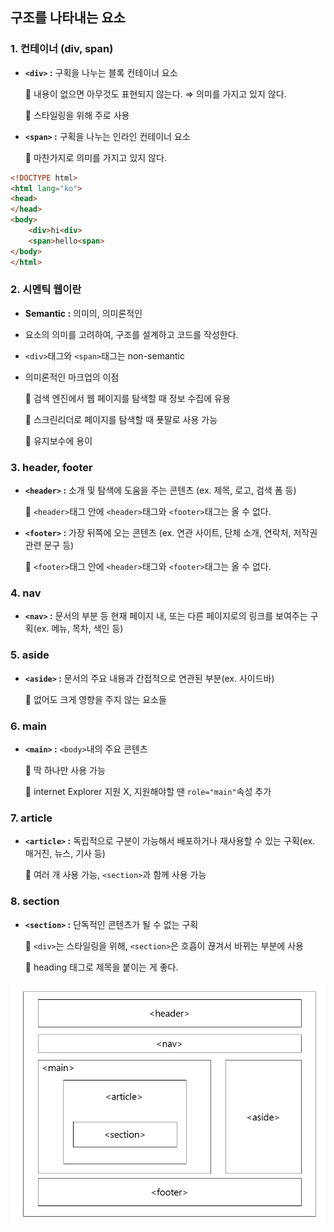 ## 구조를 나타내는 요소

### 1. 컨테이너 (div, span)

- **`<div>` :** 구획을 나누는 블록 컨테이너 요소

  📎 내용이 없으면 아무것도 표현되지 않는다. ⇒ 의미를 가지고 있지 않다.

  📎 스타일링을 위해 주로 사용

- **`<span>` :** 구획을 나누는 인라인 컨테이너 요소

  📎 마찬가지로 의미를 가지고 있지 않다.

```html
<!DOCTYPE html>
<html lang="ko">
<head>
</head>
<body>
	<div>hi<div>
	<span>hello<span>
</body>
</html>
```

### 2. 시멘틱 웹이란

- **Semantic :** 의미의, 의미론적인
- 요소의 의미를 고려하여, 구조를 설계하고 코드를 작성한다.
- `<div>`태그와 `<span>`태그는 non-semantic
- 의미론적인 마크업의 이점

  📎 검색 엔진에서 웹 페이지를 탐색할 때 정보 수집에 유용

  📎 스크린리더로 페이지를 탐색할 때 푯말로 사용 가능

  📎 유지보수에 용이

### 3. header, footer

- **`<header>` :** 소개 및 탐색에 도움을 주는 콘텐츠 (ex. 제목, 로고, 검색 폼 등)

  📎 `<header>`태그 안에 `<header>`태그와 `<footer>`태그는 올 수 없다.

- **`<footer>` :** 가장 뒤쪽에 오는 콘텐츠 (ex. 연관 사이트, 단체 소개, 연락처, 저작권 관련 문구 등)

  📎 `<footer>`태그 안에 `<header>`태그와 `<footer>`태그는 올 수 없다.

### 4. nav

- **`<nav>` :** 문서의 부분 등 현재 페이지 내, 또는 다른 페이지로의 링크를 보여주는 구획(ex. 메뉴, 목차, 색인 등)

### 5. aside

- **`<aside>` :** 문서의 주요 내용과 간접적으로 연관된 부분(ex. 사이드바)

  📎 없어도 크게 영향을 주지 않는 요소들

### 6. main

- **`<main>` :** `<body>`내의 주요 콘텐츠

  📎 딱 하나만 사용 가능

  📎 internet Explorer 지원 X, 지원해야할 땐 `role="main"`속성 추가

### 7. article

- **`<article>` :** 독립적으로 구분이 가능해서 배포하거나 재사용할 수 있는 구획(ex. 매거진, 뉴스, 기사 등)

  📎 여러 개 사용 가능, `<section>`과 함께 사용 가능

### 8. section

- **`<section>` :** 단독적인 콘텐츠가 될 수 없는 구획

  📎 `<div>`는 스타일링을 위해, `<section>`은 호흡이 끊겨서 바뀌는 부분에 사용

  📎 heading 태그로 제목을 붙이는 게 좋다.

![구조를나타내는요소_정리](./image/구조를나타내는요소_정리.png)
